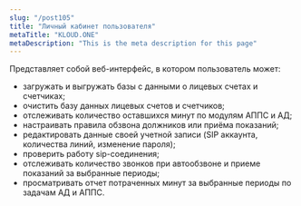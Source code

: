```yaml
---
slug: "/post105"
title: "Личный кабинет пользователя"
metaTitle: "KLOUD.ONE"
metaDescription: "This is the meta description for this page"
---
```


Представляет собой веб-интерфейс, в котором пользователь может:  
- загружать и выгружать базы с данными о лицевых счетах и счетчиках;  
- очистить базу данных лицевых счетов и счетчиков;  
- отслеживать количество оставшихся минут по модулям АППС и АД;  
- настраивать правила обзвона должников или приёма показаний;   
- редактировать данные своей учетной записи (SIP аккаунта, количества линий, изменение пароля);  
- проверить работу sip-соединения;  
- отслеживать  количество звонков при автообзвоне и приеме показаний за выбранные периоды;  
- просматривать отчет потраченных минут за выбранные периоды по задачам АД и АППС.  
